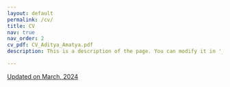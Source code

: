```yaml
---
layout: default
permalink: /cv/
title: CV
nav: true
nav_order: 2
cv_pdf: CV_Aditya_Amatya.pdf
description: This is a description of the page. You can modify it in '_pages/cv.md'. You can also change or remove the top pdf download button. Use cv as layout for customized cv page and edit the cv.yml

---
```



<!-- <embed src="{{ page.cv_pdf | prepend: 'assets/pdf/' | relative_url}}" width="500" height="60075" type="application/pdf"> -->

<a
            href="{{ page.cv_pdf | prepend: 'assets/pdf/' | relative_url}}"
            target="_blank"
            rel="noopener noreferrer"
            class="float-right"
            ><i class="fa-solid fa-file-pdf"></i> Updated on March, 2024 </a>

<br>


<div class="resume-pdf">
    <object data="{{ site.url }}{{ site.baseurl }}/assets/pdf/CV_Aditya_Amatya.pdf" width="100%" height="825" type="application/pdf"></object>
</div>